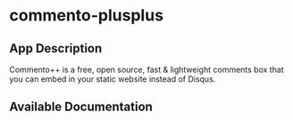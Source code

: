 # commento-plusplus

## App Description

Commento++ is a free, open source, fast & lightweight comments box that you can embed in your static website instead of Disqus.

## Available Documentation

